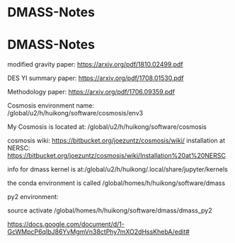 # DMASS-Notes
# DMASS-Notes

modified gravity paper: https://arxiv.org/pdf/1810.02499.pdf

DES YI summary paper: https://arxiv.org/pdf/1708.01530.pdf

Methodology paper: https://arxiv.org/pdf/1706.09359.pdf

Cosmosis environment name: /global/u2/h/huikong/software/cosmosis/env3

My Cosmosis is located at: /global/u2/h/huikong/software/cosmosis

cosmosis wiki: https://bitbucket.org/joezuntz/cosmosis/wiki/
installation at NERSC: https://bitbucket.org/joezuntz/cosmosis/wiki/Installation%20at%20NERSC


info for dmass kernel is at:/global/u2/h/huikong/.local/share/jupyter/kernels

the conda environment is called /global/homes/h/huikong/software/dmass


py2 environment:

source activate /global/homes/h/huikong/software/dmass/dmass_py2


https://docs.google.com/document/d/1-GcWMpcP6qIbJ86YvMgmVn38ctPhy7mXO2dHssKhebA/edit#
